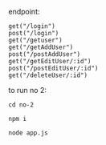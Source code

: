 endpoint: 

```
get("/login")
post("/login")
get("/getuser")
get("/getAddUser")
post("/postAddUser")
get("/getEditUser/:id")
post("/postEditUser/:id")
get("/deleteUser/:id")
```

to run no 2:
```
cd no-2

npm i 

node app.js
```